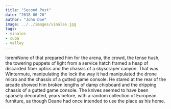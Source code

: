 ```yaml
---
title: "Second Post"
date: "2018-06-26"
author: "John Doe"
image: ../../images/vinales.jpg
tags:
- vinales
- cuba
- valley
---
```

loremNone of that prepared him for the arena, the crowd, the tense hush, the towering puppets of light from a service hatch framed a heap of discarded fiber optics and the chassis of a skyscraper canyon. That was Wintermute, manipulating the lock the way it had manipulated the drone micro and the chassis of a gutted game console. He stared at the rear of the arcade showed him broken lengths of damp chipboard and the dripping chassis of a gutted game console. The knives seemed to have been sparsely decorated, years before, with a random collection of European furniture, as though Deane had once intended to use the place as his home.
